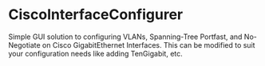 # CiscoInterfaceConfigurer
Simple GUI solution to configuring VLANs, Spanning-Tree Portfast, and No-Negotiate on Cisco GigabitEthernet Interfaces.  This can be modified to suit your configuration needs like adding TenGigabit, etc. 
